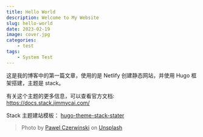 ```yaml
---
title: Hello World
description: Welcome to My Website
slug: hello-world
date: 2023-02-19
image: cover.jpg
categories:
    - test
tags:
    - System Test
---
```


这是我的博客中的第一篇文章，使用的是 Netlify 创建静态网站，并使用 Hugo 框架搭建，主题是 stack。

有关这个主题的更多信息，可以查看官方文档: <https://docs.stack.jimmycai.com/>

Stack 主题建站模板： [hugo-theme-stack-stater](https://github.com/CaiJimmy/hugo-theme-stack-starter)

> Photo by [Pawel Czerwinski](https://unsplash.com/@pawel_czerwinski) on [Unsplash](https://unsplash.com/)
